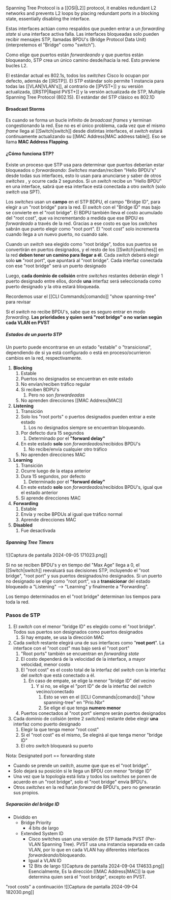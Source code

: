 Spanning Tree Protocol is a [[OSI|L2]] protocol, it enables redundant L2 networks and prevents L2 loops by placing redundant ports in a blocking state, essentially disabling the interface.

Estas interfaces actúan como respaldos que pueden entrar a un *forwarding state* si una interface activa falla. Las interfaces bloqueadas solo pueden recibir mensajes STP, llamadas BPDU's (Bridge Protocol Data Unit) (interpretemos el "Bridge" como "switch").

Como elige que puertos están *forwardeando* y que puertos están bloqueando, STP crea un único camino desde/hacia la red. Esto previene bucles L2.

El estándar actual es 802.1s, todos los *switches* Cisco lo ocupan por defecto, además de [[RSTP]]. El STP estándar solo permite 1 instancia para todas las [[VLAN|VLAN's]], al contrario de [[PVST+]] y su versión actualizada, [[RSTP|Rapid PVST+]] y la versión actualizada de STP, Multiple Spanning Tree Protocol (802.1S). El estándar del STP clásico es 802.1D

#### Broadcast Storms
Es cuando se forma un bucle infinito de *broadcast frames* y terminan congestionando la red.
Ese no es el único problema, cada vez que el mismo *frame* llega al [[Switch|switch]] desde distintas interfaces, el *switch* estará continuamente actualizando su [[MAC Address|MAC address table]]. Eso se llama **MAC Address Flapping**.

#### ¿Cómo funciona STP?
Existe un proceso que STP usa para determinar que puertos deberían estar bloqueados o *forwardeando*:
*Switches* mandan/reciben  "Hello BPDU's" desde todas sus interfaces, esto lo usan para anunciarse y saber de otros *switches* , y ocurre cada 2 segundos. Si un *switch* recibe un "Hello BPDU" en una interface, sabrá que esa interface está conectada a otro *switch* (solo *switch* usa SPT).

Los *switches* usan un **campo** en el STP BDPU, el campo "Bridge ID", para elegir a un "root bridge" para la red. El *switch* con el "Bridge ID" mas bajo se convierte en el "root bridge". El BDPU también lleva el costo acumulado del "root cost", que va incrementando a medida que ese BPDU es *forwardeado* a través de la red. Gracias a ese costo es que los *switches* sabrán que puerto elegir como "root port".
El "root cost" solo incrementa cuando llega a un nuevo puerto, no cuando sale.

Cuando un *switch* sea elegido como "root bridge", todos sus puertos se convertirán en puertos designados, y el resto de los [[Switch|switches]] en la red **deben tener un camino para llegar a él**. Cada *switch* deberá elegir solo **un** "root port", que apuntará al "root bridge". Cada interfaz conectada con ese "root bridge" será un puerto designado

Luego, **cada dominio de colisión** entre *switches* restantes deberán elegir 1 puerto designado entre ellos, donde **una** interfaz será seleccionada como puerto designado y la otra estará bloqueada.

Recordemos usar el [[CLI Commands|comando]] "show spanning-tree" para revisar 

Si el *switch* no recibe BPDU's, sabe que es seguro entrar en modo *forwarding*.
**Las prioridades y quien será "root bridge" o no varían según cada VLAN en PVST**

##### Estados de un puerto STP
Un puerto puede encontrarse en un estado "estable" o "transicional", dependiendo de si ya está configurado o está en proceso/ocurrieron cambios en la red, respectivamente.
1. **Blocking**
	1. Estable
	2. Puertos no designados se encuentran en este estado
	3. No envían/reciben tráfico regular
	4. Si reciben BDPU's
		1. Pero no son *forwardeadas*
	5. No aprenden direcciones [[MAC Address|MAC]]
2. **Listening**
	1. Transición
	2. Solo los "root ports" o puertos designados pueden entrar a este estado
		1. Los no designados siempre se encuentran bloqueando.
	3. Por defecto dura 15 segundos
		1. Determinado por el **"forward delay"**
	4. En este estado **solo** son *forwardeados*/recibidos BPDU's
		1. No recibe/envía cualquier otro tráfico
	5. No aprenden direcciones MAC
3. **Learning**
	1. Transición
	2. Ocurre luego de la etapa anterior
	3. Dura 15 segundos, por defecto
		1. Determinado por el **"forward delay"**
	4. En este estado **solo** son *forwardeados*/recibidos BPDU's, igual que el estado anterior
	5. Si aprende direcciones MAC
4. **Forwarding**
	1. Estable
	2. Envía y recibe BPDUs al igual que tráfico normal
	3. Aprende direcciones MAC
5. **Disabled**
	1. Fue desactivada

##### Spanning Tree Timers

![[Captura de pantalla 2024-09-05 171023.png]]

Si no se reciben BPDU's y en tiempo del "Max Age" llega a 0, el [[Switch|switch]] reevaluará sus decisiones STP, incluyendo el "root bridge", "root port" y sus puertos designados/no designados.
Si un puerto no designado se elige como "root port", va a **transicionar** del estado bloqueado a "Listening" --> "Learning" y finalmente a "Forwarding".

Los tiempo determinados en el "root bridge" determinan los tiempos para toda la red.
### Pasos de STP
1. El *switch* con el menor "bridge ID" es elegido como el "root bridge". Todos sus puertos son designados como puertos designados
	1. Si hay empate, se usa la dirección MAC
2. Cada *switch* restante elegirá una de sus interfaces como "**root port**". La interface con el "root cost" mas bajo será el "root port"
	1. "Root ports" también se encuentran en *forwarding state*
	2. El costo dependerá de la velocidad de la interface, a mayor velocidad, menor costo
	4. El "root cost"  es el costo total de la interfaz del *switch* con la interfaz del *switch* que está conectado a él.
		1. En caso de empate, se elige la menor "bridge ID" del vecino
			1. Y si no, se elige el "port ID" de de la interfaz del *switch* vecino/conectado
				1. Esto se ven en el [[CLI Commands|comando]] "show spanning-tree" en "Prio.Nbr" 
				2. Se elige el que tenga **numero menor**
	5. Puertos conectados al "root port" siempre serán puertos designados
3. Cada dominio de colisión (entre 2 *switches*) restante debe elegir **una** interfaz como puerto designado
	1. Elegir la que tenga menor "root cost"
	2. Si el "root cost" es el mismo, Se elegirá al que tenga menor "bridge ID"
	3. El otro *switch* bloqueará su puerto

Nota: Designated port == forwarding state

- Cuando se prende un *switch*, asume que que es el "root bridge".
- Solo dejará su posición si le llega un BPDU con menor "bridge ID"
- Una vez que la topología está lista y todos los *switches* se ponen de acuerdo en un "root bridge", solo el "root bridge" envía BPDU's.
- Otros *switches* en la red harán *forward* de BPDU's, pero no generarán sus propios.

##### Separación del bridge ID
- Dividido en
	- Bridge Priority
		- 4 bits de largo
	- Extended System ID
		- Cisco switches usan una versión de STP llamada PVST (Per-VLAN Spanning Tree). PVST usa una instancia separada en cada VLAN, por lo que en cada VLAN hay diferentes interfaces *forwardeando*/bloqueando.
		- Igual a VLAN ID
		- 12 Bits de largo
![[Captura de pantalla 2024-09-04 174633.png]]
Esencialmente, Es la dirección [[MAC Address|MAC]] la que determina quien será el "root bridge", excepto en PVST.



"root costs" a continuación
![[Captura de pantalla 2024-09-04 182030.png]]


